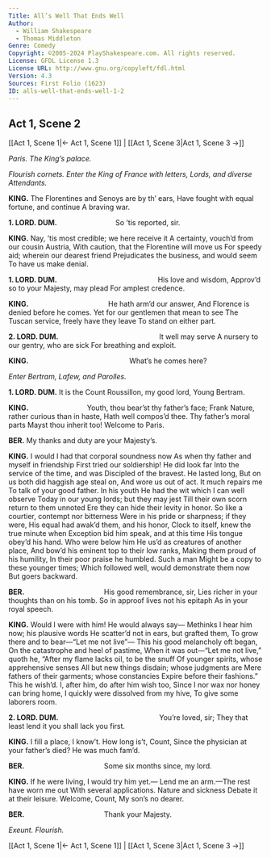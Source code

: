 ```yaml
---
Title: All’s Well That Ends Well
Author: 
  - William Shakespeare
  - Thomas Middleton
Genre: Comedy
Copyright: ©2005-2024 PlayShakespeare.com. All rights reserved.
License: GFDL License 1.3
License URL: http://www.gnu.org/copyleft/fdl.html
Version: 4.3
Sources: First Folio (1623)
ID: alls-well-that-ends-well-1-2
---
```


## Act 1, Scene 2
[[Act 1, Scene 1|← Act 1, Scene 1]] | [[Act 1, Scene 3|Act 1, Scene 3 →]]

*Paris. The King’s palace.*

*Flourish cornets. Enter the King of France with letters, Lords, and diverse Attendants.*

**KING.**
The Florentines and Senoys are by th’ ears,
Have fought with equal fortune, and continue
A braving war.

**1. LORD. DUM.**
        So ’tis reported, sir.

**KING.**
Nay, ’tis most credible; we here receive it
A certainty, vouch’d from our cousin Austria,
With caution, that the Florentine will move us
For speedy aid; wherein our dearest friend
Prejudicates the business, and would seem
To have us make denial.

**1. LORD. DUM.**
              His love and wisdom,
Approv’d so to your Majesty, may plead
For amplest credence.

**KING.**
           He hath arm’d our answer,
And Florence is denied before he comes.
Yet for our gentlemen that mean to see
The Tuscan service, freely have they leave
To stand on either part.

**2. LORD. DUM.**
              It well may serve
A nursery to our gentry, who are sick
For breathing and exploit.

**KING.**
              What’s he comes here?

*Enter Bertram, Lafew, and Parolles.*

**1. LORD. DUM.**
It is the Count Roussillon, my good lord,
Young Bertram.

**KING.**
        Youth, thou bear’st thy father’s face;
Frank Nature, rather curious than in haste,
Hath well compos’d thee. Thy father’s moral parts
Mayst thou inherit too! Welcome to Paris.

**BER.**
My thanks and duty are your Majesty’s.

**KING.**
I would I had that corporal soundness now
As when thy father and myself in friendship
First tried our soldiership! He did look far
Into the service of the time, and was
Discipled of the bravest. He lasted long,
But on us both did haggish age steal on,
And wore us out of act. It much repairs me
To talk of your good father. In his youth
He had the wit which I can well observe
Today in our young lords; but they may jest
Till their own scorn return to them unnoted
Ere they can hide their levity in honor.
So like a courtier, contempt nor bitterness
Were in his pride or sharpness; if they were,
His equal had awak’d them, and his honor,
Clock to itself, knew the true minute when
Exception bid him speak, and at this time
His tongue obey’d his hand. Who were below him
He us’d as creatures of another place,
And bow’d his eminent top to their low ranks,
Making them proud of his humility,
In their poor praise he humbled. Such a man
Might be a copy to these younger times;
Which followed well, would demonstrate them now
But goers backward.

**BER.**
           His good remembrance, sir,
Lies richer in your thoughts than on his tomb.
So in approof lives not his epitaph
As in your royal speech.

**KING.**
Would I were with him! He would always say⁠—
Methinks I hear him now; his plausive words
He scatter’d not in ears, but grafted them,
To grow there and to bear—“Let me not live”⁠—
This his good melancholy oft began,
On the catastrophe and heel of pastime,
When it was out—“Let me not live,” quoth he,
“After my flame lacks oil, to be the snuff
Of younger spirits, whose apprehensive senses
All but new things disdain; whose judgments are
Mere fathers of their garments; whose constancies
Expire before their fashions.” This he wish’d.
I, after him, do after him wish too,
Since I nor wax nor honey can bring home,
I quickly were dissolved from my hive,
To give some laborers room.

**2. LORD. DUM.**
              You’re loved, sir;
They that least lend it you shall lack you first.

**KING.**
I fill a place, I know’t. How long is’t, Count,
Since the physician at your father’s died?
He was much fam’d.

**BER.**
           Some six months since, my lord.

**KING.**
If he were living, I would try him yet.⁠—
Lend me an arm.—The rest have worn me out
With several applications. Nature and sickness
Debate it at their leisure. Welcome, Count,
My son’s no dearer.

**BER.**
           Thank your Majesty.

*Exeunt. Flourish.*

[[Act 1, Scene 1|← Act 1, Scene 1]] | [[Act 1, Scene 3|Act 1, Scene 3 →]]